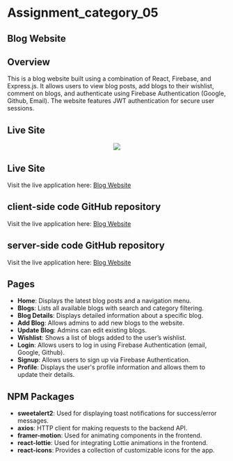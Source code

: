# Assignment_category_05

## Blog Website

## Overview
This is a blog website built using a combination of React, Firebase, and Express.js. It allows users to view blog posts, add blogs to their wishlist, comment on blogs, and authenticate using Firebase Authentication (Google, Github, Email). The website features JWT authentication for secure user sessions.


##  Live Site

<div align="center">
  <img width="full" src="https://i.ibb.co.com/FL2kr5v4/website2.png"  />
</div>

##  Live Site
Visit the live application here: [Blog Website](https://blog-site-authentication.web.app)
## client-side code GitHub repository
Visit the live application here: [Blog Website](https://github.com/programming-hero-web-course2/b10a11-client-side-farihaa1)
## server-side code GitHub repository
Visit the live application here: [Blog Website](https://github.com/programming-hero-web-course2/b10a11-server-side-farihaa1)

## Pages

- **Home**: Displays the latest blog posts and a navigation menu.
- **Blogs**: Lists all available blogs with search and category filtering.
- **Blog Details**: Displays detailed information about a specific blog.
- **Add Blog**: Allows admins to add new blogs to the website.
- **Update Blog**: Admins can edit existing blogs.
- **Wishlist**: Shows a list of blogs added to the user’s wishlist.
- **Login**: Allows users to log in using Firebase Authentication (email, Google, Github).
- **Signup**: Allows users to sign up via Firebase Authentication.
- **Profile**: Displays the user's profile information and allows them to update their details.

## NPM Packages

- **sweetalert2**: Used for displaying toast notifications for success/error messages.
- **axios**: HTTP client for making requests to the backend API.
- **framer-motion**: Used for animating components in the frontend.
- **react-lottie**: Used for integrating Lottie animations in the frontend.
- **react-icons**: Provides a collection of customizable icons for the app.
